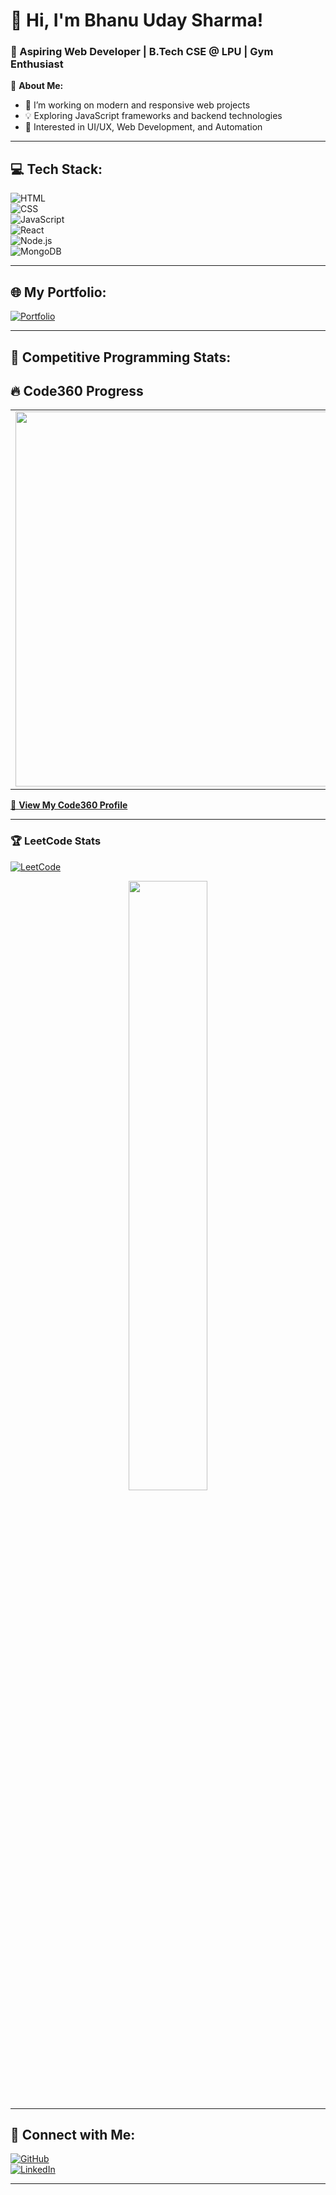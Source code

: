 # 👋 Hi, I'm Bhanu Uday Sharma!  
### 🚀 Aspiring Web Developer | B.Tech CSE @ LPU | Gym Enthusiast  

🌟 **About Me:**  
- 🔭 I’m working on modern and responsive web projects  
- 💡 Exploring JavaScript frameworks and backend technologies  
- 🎯 Interested in UI/UX, Web Development, and Automation  

---

## 💻 **Tech Stack:**  
![HTML](https://img.shields.io/badge/-HTML-orange?style=flat-square&logo=html5)  
![CSS](https://img.shields.io/badge/-CSS-blue?style=flat-square&logo=css3)  
![JavaScript](https://img.shields.io/badge/-JavaScript-yellow?style=flat-square&logo=javascript)  
![React](https://img.shields.io/badge/-React-blue?style=flat-square&logo=react)  
![Node.js](https://img.shields.io/badge/-Node.js-green?style=flat-square&logo=node.js)  
![MongoDB](https://img.shields.io/badge/-MongoDB-black?style=flat-square&logo=mongodb)  

---

## 🌐 **My Portfolio:**  
[![Portfolio](https://img.shields.io/badge/-My_Portfolio-blue?style=flat-square&logo=github)](https://sharmaudaybhanu.github.io/my-portfolio/)  

---

## 🎯 **Competitive Programming Stats:**  

## 🔥 Code360 Progress  
<table>
  <tr>
    <td>
      <img src="https://your-image-host.com/code360-progress.png" width="600px"/>
    </td>
  </tr>
</table>

[🔗 **View My Code360 Profile**](https://www.naukri.com/code360/profile/ff18f8b7-2c97-4f99-b313-b543811a00d9)  

---

### 🏆 **LeetCode Stats**  
[![LeetCode](https://img.shields.io/badge/-LeetCode-FFA116?style=flat-square&logo=leetcode&logoColor=black)](https://leetcode.com/u/Sharmaji007a/)  

<div align="center">
  <img src="https://leetcard.jacoblin.cool/Sharmaji007a?theme=dark&ext=activity" width="50%" />
</div>

---

## 🔗 **Connect with Me:**  
[![GitHub](https://img.shields.io/badge/-GitHub-181717?style=flat-square&logo=github)](https://github.com/SharmaUdayBhanu/)  
[![LinkedIn](https://img.shields.io/badge/-LinkedIn-blue?style=flat-square&logo=linkedin)](https://www.linkedin.com/in/sharmaudaybhanu/)  

---


